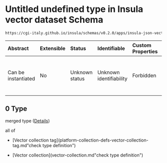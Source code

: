 # Untitled undefined type in Insula vector dataset Schema

```txt
https://cgi-italy.github.io/insula/schemas/v0.2.0/apps/insula-json-vector-dataset.schema.json#/allOf/0
```



| Abstract            | Extensible | Status         | Identifiable            | Custom Properties | Additional Properties | Access Restrictions | Defined In                                                                                                             |
| :------------------ | :--------- | :------------- | :---------------------- | :---------------- | :-------------------- | :------------------ | :--------------------------------------------------------------------------------------------------------------------- |
| Can be instantiated | No         | Unknown status | Unknown identifiability | Forbidden         | Allowed               | none                | [insula-json-vector-dataset.schema.json\*](schemas/apps/insula-json-vector-dataset.schema.json"open original schema") |

## 0 Type

merged type ([Details](platform-collection-defs-platformvectorcollection.md))

all of

* [Vector collection tag](platform-collection-defs-vector-collection-tag.md"check type definition")

* [Vector collection](vector-collection.md"check type definition")
